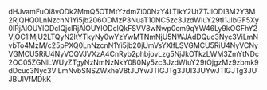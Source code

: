 dHJvamFuOi8vODk2MmQ5OTMtYzdmZi00NzY4LTlkY2UtZTJlODI3M2Y3M2RjQHQ0LnNzcnN1Yi5jb206ODMzP3NuaT10NC5zc3JzdWIuY29tI1JlbGF5Xy0lRjAlOUYlODclQjclRjAlOUYlODclQkFSVV8wNwp0cm9qYW46Ly9kOGFhY2VjOC1lMjU2LTQyN2ItYTkyNy0wYzYwMTNmNjU5NWJAdDQuc3Nyc3ViLmNvbTo4MzM/c25pPXQ0LnNzcnN1Yi5jb20jUmVsYXlfLSVGMCU5RiU4NyVCNyVGMCU5RiU4NyVCQVJVXzA4CnRyb2phbjovLzg5NjJkOTkzLWM3ZmYtNDc2OC05ZGNlLWUyZTgyNzNmNzNkY0B0Ny5zc3JzdWIuY29tOjgzMz9zbmk9dDcuc3Nyc3ViLmNvbSNSZWxheV8tJUYwJTlGJTg3JUI3JUYwJTlGJTg3JUJBUlVfMDkK